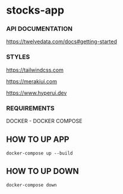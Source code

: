 # stocks-app

### API DOCUMENTATION

https://twelvedata.com/docs#getting-started

### STYLES

<p><a href="https://tailwindcss.com/" target="_blank"> https://tailwindcss.com</a></p>
<p><a href="https://merakiui.com" target="_blank"> https://merakiui.com</a></p> 
<p><a href="https://www.hyperui.dev" target="_blank"> https://www.hyperui.dev</a></p>

### REQUIREMENTS

DOCKER - DOCKER COMPOSE

## HOW TO UP APP

```
docker-compose up --build
```

## HOW TO UP DOWN

```
docker-compose down
```
